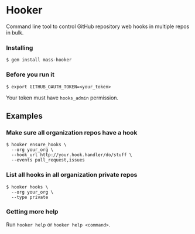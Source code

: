 # Hooker

Command line tool to control GitHub repository web hooks in multiple repos in bulk.

### Installing

```console
$ gem install mass-hooker
```

### Before you run it

```console
$ export GITHUB_OAUTH_TOKEN=<your_token>
````

Your token must have `hooks_admin` permission.

## Examples

### Make sure all organization repos have a hook

```console
$ hooker ensure_hooks \
  --org your_org \
  --hook_url http://your.hook.handler/do/stuff \
  --events pull_request,issues
```

### List all hooks in all organization private repos

```console
$ hooker hooks \
  --org your_org \
  --type private
```

### Getting more help

Run `hooker help` or `hooker help <command>`.
